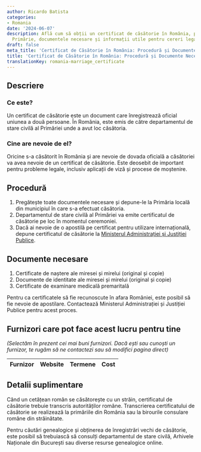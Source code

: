 ```yaml
---
author: Ricardo Batista
categories:
- Romania
date: '2024-06-07'
description: Află cum să obții un certificat de căsătorie în România, procedura la
  Primărie, documentele necesare și informații utile pentru cereri legale și internaționale.
draft: false
meta_title: 'Certificat de Căsătorie în România: Procedură și Documente Necesare'
title: 'Certificat de Căsătorie în România: Procedură și Documente Necesare'
translationKey: romania-marriage_certificate
---
```



## Descriere
### Ce este?
Un certificat de căsătorie este un document care înregistrează oficial uniunea a două persoane. În România, este emis de către departamentul de stare civilă al Primăriei unde a avut loc căsătoria.

### Cine are nevoie de el?
Oricine s-a căsătorit în România și are nevoie de dovada oficială a căsătoriei va avea nevoie de un certificat de căsătorie. Este deosebit de important pentru probleme legale, inclusiv aplicații de viză și procese de moștenire.

## Procedură

1. Pregătește toate documentele necesare și depune-le la Primăria locală din municipiul în care s-a efectuat căsătoria.
2. Departamentul de stare civilă al Primăriei va emite certificatul de căsătorie pe loc în momentul ceremoniei.
3. Dacă ai nevoie de o apostilă pe certificat pentru utilizare internațională, depune certificatul de căsătorie la [Ministerul Administrației și Justiției Publice](https://www.just.ro/).

## Documente necesare

1. Certificate de naștere ale miresei și mirelui (original și copie)
2. Documente de identitate ale miresei și mirelui (original și copie)
3. Certificate de examinare medicală premaritală

Pentru ca certificatele să fie recunoscute în afara României, este posibil să fie nevoie de apostilare. Contactează Ministerul Administrației și Justiției Publice pentru acest proces.

## Furnizori care pot face acest lucru pentru tine
_(Selectăm în prezent cei mai buni furnizori. Dacă ești sau cunoști un furnizor, te rugăm să ne contactezi sau să modifici pagina direct)_

| Furnizor        |     Website     |     Termene      |       Cost       |
| --------------- | --------------- |  :-------------: | :-------------: |

## Detalii suplimentare
Când un cetățean român se căsătorește cu un străin, certificatul de căsătorie trebuie transcris autorităților române. Transcrierea certificatului de căsătorie se realizează la primăriile din România sau la birourile consulare române din străinătate.

Pentru căutări genealogice și obținerea de înregistrări vechi de căsătorie, este posibil să trebuiască să consulți departamentul de stare civilă, Arhivele Naționale din București sau diverse resurse genealogice online.